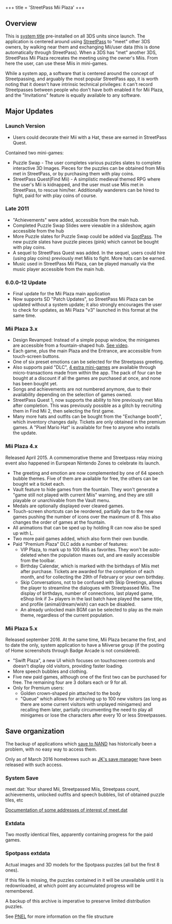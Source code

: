 +++
title = 'StreetPass Mii Plaza'
+++

## Overview

This is [system title](Title_list#00040010---system-applications "wikilink") pre-installed on all 3DS units since launch. The application is centered around using [StreetPass](StreetPass "wikilink") to "meet" other 3DS owners, by walking near them and exchanging Mii/user data (this is done automatically through StreetPass). When a 3DS has "met" another 3DS, StreetPass Mii Plaza recreates the meeting using the owner's Miis. From here the user, can use these Miis in mini-games.

While a system app, a software that is centered around the concept of Streetpassing, and arguably the most popular StreetPass app, it is worth noting that it doesn't have intrinsic technical privileges: it can't record Streetpasses between people who don't have both enabled it for Mii Plaza, and the "Invitations" feature is equally available to any software.

## Major Updates

### Launch Version

- Users could decorate their Mii with a Hat, these are earned in StreetPass Quest.

Contained two mini-games:

- Puzzle Swap - The user completes various puzzles slates to complete interactive 3D Images. Pieces for the puzzles can be obtained from Miis met in StreetPass, or by purchasing them with play coins.
- StreetPass Quest(Find Mii) - A simplistic medieval themed RPG where the user's Mii is kidnapped, and the user must use Miis met in StreetPass, to rescue him/her. Additionally wanderers can be hired to fight, paid for with play coins of course.

### Late 2011

- "Achievements" were added, accessible from the main hub.
- Completed Puzzle Swap Slides were viewable in a slideshow, again accessible from the hub
- More Puzzle slates for Puzzle Swap could be added via [SpotPass](SpotPass "wikilink"). The new puzzle slates have puzzle pieces (pink) which cannot be bought with play coins.
- A sequel to StreetPass Quest was added. In the sequel, users could hire (using play coins) previously met Miis to fight. More hats can be earned.
- Music used in StreetPass Mii Plaza, can be played manually via the music player accessible from the main hub.

### 6.0.0-12 Update

- Final update for the Mii Plaza main application
- Now supports SD "Patch Updates", so StreetPass Mii Plaza can be updated without a system update; it also strongly encourages the user to check for updates, as Mii Plaza "v3" launched in this format at the same time.

### Mii Plaza 3.x

- Design Revamped: Instead of a simple popup window, the minigames are accessible from a fountain-shaped hub. [See video](https://www.youtube.com/watch?v=X11AJ4UYE4o).
- Each game, plus the main Plaza and the Entrance, are accessible from touch-screen buttons.
- One of six preset emotions can be selected for the Streetpass greeting.
- Also supports paid "DLC", [4 extra mini-games](https://www.youtube.com/watch?v=u1a05W1UJwQ) are available through micro-transactions made from within the app. The pack of four can be bought at a discount if all the games are purchased at once, and none has been bought yet.
- Songs and achievements are not numbered anymore, due to their availability depending on the selection of games owned.
- StreetPass Quest 1, now supports the ability to hire previously met Miis after completion. This was previously possible as a glitch by recruiting them in Find Mii 2, then selecting the first game.
- Many more hats and outfits can be bought from the "Exchange booth", which inventory changes daily. Tickets are only obtained in the premium games. A "Pixel Mario Hat" is available for free to anyone who installs the update.

### Mii Plaza 4.x

Released April 2015. A commemorative theme and Streetpass relay mixing event also happened in European Nintendo Zones to celebrate its launch.

- The greeting and emotion are now complemented by one of 64 speech bubble themes. Five of them are available for free, the others can be bought wit a ticket each.
- Vault feature to hide games from the fountain. They won't generate a "game still not played with current Miis" warning, and they are still playable or unarchivable from the Vault menu.
- Medals are optionally displayed over cleared games.
- Touch-screen shortcuts can be reordered, partially due to the new games pushing the number of icons over the maximum of 8. This also changes the order of games at the fountain.
- All animations that can be sped up by holding R can now also be sped up with L.
- Two more paid games added, which also form their own bundle.
- Paid "Premium Plaza" DLC adds a number of features:
  - VIP Plaza, to mark up to 100 Miis as favorites. They won't be auto-deleted when the population maxes out, and are easily accessible from the toolbar.
  - Birthday Calendar, which is marked with the birthdays of Miis met after purchase. Tickets are awarded for the completion of each month, and for collecting the 29th of February or your own birthday.
  - Skip Conversations, not to be confused with Skip Greetings, allows the player to streamline the dialogues with Streetpassed Miis. The display of birthdays, number of connections, last played game, eShop link if 3+ players in the last batch have played the same title, and profile (animal/dream/wish) can each be disabled.
  - An already unlocked main BGM can be selected to play as the main theme, regardless of the current population.

### Mii Plaza 5.x

Released september 2016. At the same time, Mii Plaza became the first, and to date the only, system application to have a Miiverse group (if the posting of Home screenshots through Badge Arcade is not considered).

- "Swift Plaza", a new UI which focuses on touchscreen controls and doesn't display old visitors, providing faster loading.
- More speech bubbles and clothing.
- Five new paid games, although one of the first two can be purchased for free. The remaining four are 3 dollars each or 9 for all.
- Only for Premium users:
  - Golden crown-shaped pin attached to the body
  - "Queue" which allows for archiving up to 100 new visitors (as long as there are some current visitors with unplayed minigames) and recalling them later, partially circumventing the need to play all minigames or lose the characters after every 10 or less Streetpasses.

## Save organization

The backup of applications which [save to NAND](System_SaveData "wikilink") has historically been a problem, with no easy way to access them.

Only as of March 2016 homebrews such as [JK's save manager](JK's_save_manager "wikilink") have been released with such access.

### System Save

meet.dat: Your shared Mii, Streetpassed Miis, Streetpass count, achievements, unlocked outfits and speech bubbles, list of obtained puzzle tiles, etc

[Documentation of some addresses of interest of meet.dat](https://www.reddit.com/r/3dshacks/comments/4c5rcp/streetpass_mii_plaza_puzzle_swap_unlock_all/)

### Extdata

Two mostly identical files, apparently containing progress for the paid games.

### Spotpass extdata

Actual images and 3D models for the Spotpass puzzles (all but the first 8 ones).

If this file is missing, the puzzles contained in it will be unavailable until it is redownloaded, at which point any accumulated progress will be remembered.

A backup of this archive is imperative to preserve limited distribution puzzles.

See [PNEL](PNEL "wikilink") for more information on the file structure
